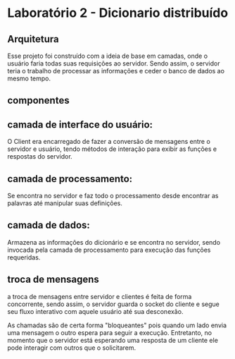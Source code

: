# Laboratório 2 - Dicionario distribuído


## Arquitetura
Esse projeto foi construído com a ideia de base em camadas, onde o usuário faria todas suas requisições ao servidor. Sendo assim, o servidor teria o trabalho de processar as informações e ceder o banco de dados ao mesmo tempo.

## componentes

## camada de interface do usuário:

O Client era encarregado de fazer a conversão de mensagens entre o servidor e usuário, tendo métodos de interação para exibir as funções e respostas do servidor. 

## camada de processamento:

Se encontra no servidor e faz todo o processamento desde encontrar as palavras até manipular suas definições.

## camada de dados: 

Armazena as informações do dicionário e se encontra no servidor, sendo invocada pela camada de processamento para execução das funções requeridas.


## troca de mensagens

a troca de mensagens entre servidor e clientes é feita de forma concorrente, sendo assim, o servidor guarda o socket do cliente e segue seu fluxo interativo com aquele usuário até sua desconexão.

As chamadas são de certa forma "bloqueantes" pois quando um lado envia uma mensagem o outro espera para seguir a execução. Entretanto,  no momento que o servidor está esperando uma resposta de um cliente ele pode interagir com outros que o solicitarem.
